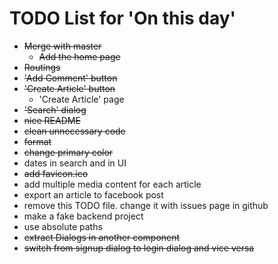 # TODO List for 'On this day'

* ~~Merge with master~~
    * ~~Add the home page~~
* ~~Routings~~
* ~~'Add Comment' button~~
* ~~'Create Article' button~~
    * 'Create Article' page
* ~~'Search' dialog~~
* ~~nice README~~
* ~~clean unnecessary code~~
* ~~format~~
* ~~change primary color~~
* dates in search and in UI
* ~~add favicon.ico~~
* add multiple media content for each article
* export an article to facebook post
* remove this TODO file. change it with issues page in github
* make a fake backend project
* use absolute paths
* ~~extract Dialogs in another component~~
* ~~switch from signup dialog to login dialog and vice versa~~